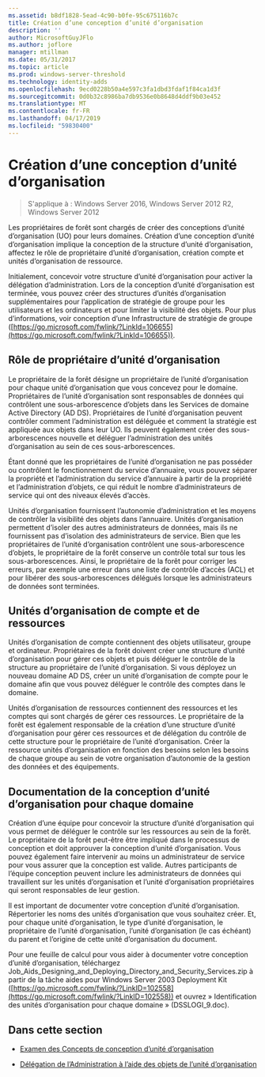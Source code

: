 ```yaml
---
ms.assetid: b8df1828-5ead-4c90-b0fe-95c675116b7c
title: Création d’une conception d’unité d’organisation
description: ''
author: MicrosoftGuyJFlo
ms.author: joflore
manager: mtillman
ms.date: 05/31/2017
ms.topic: article
ms.prod: windows-server-threshold
ms.technology: identity-adds
ms.openlocfilehash: 9ecd0228b50a4e597c3fa1dbd3fdaf1f84ca1d3f
ms.sourcegitcommit: 0d0b32c8986ba7db9536e0b8648d4ddf9b03e452
ms.translationtype: MT
ms.contentlocale: fr-FR
ms.lasthandoff: 04/17/2019
ms.locfileid: "59830400"
---
```

# <a name="creating-an-organizational-unit-design"></a>Création d’une conception d’unité d’organisation

>S'applique à : Windows Server 2016, Windows Server 2012 R2, Windows Server 2012

Les propriétaires de forêt sont chargés de créer des conceptions d’unité d’organisation (UO) pour leurs domaines. Création d’une conception d’unité d’organisation implique la conception de la structure d’unité d’organisation, affectez le rôle de propriétaire d’unité d’organisation, création compte et unités d’organisation de ressource.  
  
Initialement, concevoir votre structure d’unité d’organisation pour activer la délégation d’administration. Lors de la conception d’unité d’organisation est terminée, vous pouvez créer des structures d’unités d’organisation supplémentaires pour l’application de stratégie de groupe pour les utilisateurs et les ordinateurs et pour limiter la visibilité des objets. Pour plus d’informations, voir conception d’une Infrastructure de stratégie de groupe ([https://go.microsoft.com/fwlink/?LinkId=106655](https://go.microsoft.com/fwlink/?LinkId=106655)).  
  
## <a name="ou-owner-role"></a>Rôle de propriétaire d’unité d’organisation  
Le propriétaire de la forêt désigne un propriétaire de l’unité d’organisation pour chaque unité d’organisation que vous concevez pour le domaine. Propriétaires de l’unité d’organisation sont responsables de données qui contrôlent une sous-arborescence d’objets dans les Services de domaine Active Directory (AD DS). Propriétaires de l’unité d’organisation peuvent contrôler comment l’administration est déléguée et comment la stratégie est appliquée aux objets dans leur UO. Ils peuvent également créer des sous-arborescences nouvelle et déléguer l’administration des unités d’organisation au sein de ces sous-arborescences.  
  
Étant donné que les propriétaires de l’unité d’organisation ne pas posséder ou contrôlent le fonctionnement du service d’annuaire, vous pouvez séparer la propriété et l’administration du service d’annuaire à partir de la propriété et l’administration d’objets, ce qui réduit le nombre d’administrateurs de service qui ont des niveaux élevés d’accès.  
  
Unités d’organisation fournissent l’autonomie d’administration et les moyens de contrôler la visibilité des objets dans l’annuaire. Unités d’organisation permettent d’isoler des autres administrateurs de données, mais ils ne fournissent pas d’isolation des administrateurs de service. Bien que les propriétaires de l’unité d’organisation contrôlent une sous-arborescence d’objets, le propriétaire de la forêt conserve un contrôle total sur tous les sous-arborescences. Ainsi, le propriétaire de la forêt pour corriger les erreurs, par exemple une erreur dans une liste de contrôle d’accès (ACL) et pour libérer des sous-arborescences délégués lorsque les administrateurs de données sont terminées.  
  
## <a name="account-ous-and-resource-ous"></a>Unités d’organisation de compte et de ressources  
Unités d’organisation de compte contiennent des objets utilisateur, groupe et ordinateur. Propriétaires de la forêt doivent créer une structure d’unité d’organisation pour gérer ces objets et puis déléguer le contrôle de la structure au propriétaire de l’unité d’organisation. Si vous déployez un nouveau domaine AD DS, créer un unité d’organisation de compte pour le domaine afin que vous pouvez déléguer le contrôle des comptes dans le domaine.  
  
Unités d’organisation de ressources contiennent des ressources et les comptes qui sont chargés de gérer ces ressources. Le propriétaire de la forêt est également responsable de la création d’une structure d’unité d’organisation pour gérer ces ressources et de délégation du contrôle de cette structure pour le propriétaire de l’unité d’organisation. Créer la ressource unités d’organisation en fonction des besoins selon les besoins de chaque groupe au sein de votre organisation d’autonomie de la gestion des données et des équipements.  
  
## <a name="documenting-the-ou-design-for-each-domain"></a>Documentation de la conception d’unité d’organisation pour chaque domaine  
Création d’une équipe pour concevoir la structure d’unité d’organisation qui vous permet de déléguer le contrôle sur les ressources au sein de la forêt. Le propriétaire de la forêt peut-être être impliqué dans le processus de conception et doit approuver la conception d’unité d’organisation. Vous pouvez également faire intervenir au moins un administrateur de service pour vous assurer que la conception est valide. Autres participants de l’équipe conception peuvent inclure les administrateurs de données qui travaillent sur les unités d’organisation et l’unité d’organisation propriétaires qui seront responsables de leur gestion.  
  
Il est important de documenter votre conception d’unité d’organisation. Répertorier les noms des unités d’organisation que vous souhaitez créer. Et, pour chaque unité d’organisation, le type d’unité d’organisation, le propriétaire de l’unité d’organisation, l’unité d’organisation (le cas échéant) du parent et l’origine de cette unité d’organisation du document.  
  
Pour une feuille de calcul pour vous aider à documenter votre conception d’unité d’organisation, téléchargez Job_Aids_Designing_and_Deploying_Directory_and_Security_Services.zip à partir de la tâche aides pour Windows Server 2003 Deployment Kit ([https://go.microsoft.com/fwlink/?LinkID=102558](https://go.microsoft.com/fwlink/?LinkID=102558)) et ouvrez » Identification des unités d’organisation pour chaque domaine » (DSSLOGI_9.doc).  
  
## <a name="in-this-section"></a>Dans cette section  
  
-   [Examen des Concepts de conception d’unité d’organisation](../../ad-ds/plan/Reviewing-OU-Design-Concepts.md)  
  
-   [Délégation de l’Administration à l’aide des objets de l’unité d’organisation](../../ad-ds/plan/Delegating-Administration-by-Using-OU-Objects.md)  
  


